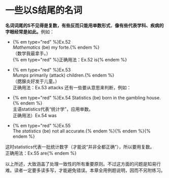 # 一些以S结尾的名词

**名词词尾的S不见得是复数，有些反而只能用单数形式**，<b>像有些代表学科、疾病的字眼经常是如此。</b>例如：  

- {% em type="red" %}Ex.52  
<em>Mathematics</em> (be) my forte.{% endem %}  
（数学我最拿手。）  
{% em type="red" %}正确用法：Ex.52 is{% endem %}   

- {% em type="red" %}Ex.53  
<em>Mumps</em> primarily (attack) children.{% endem %}   
（腮腺炎好发于儿童。）  
正确用法：Ex.53 attacks
还有一些要从意思来判断，例如： 
- {% em type="red" %}Ex.54 Statistics (be) born in the gambling house.{% endem %}  
主语statistics代表“统计学”，应用单数。  
正确用法）Ex.54 was  

- {% em type="red" %}Ex.55  
The <em>statistics</em> (be) not all accurate.{% endem %}{% endem %}{% endem %}  

这时statistics代表一批统计数字（才能说“并非全都正确”），所以要用复数。  
正确用法：Ex.55 are{% endem %} 


以上所述，大致涵盖了处理一致性的所有重要原则。不过这方面的问题是知易行难。读者一定要多读多写，才能避免错误。本章全用例题说明，因而不另附练习。